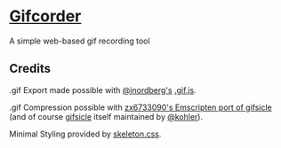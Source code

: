 # [Gifcorder](https://gifcorder.com/)
 A simple web-based gif recording tool

## Credits

.gif Export made possible with [@jnordberg's](https://johan-nordberg.com/) [.gif.js](https://github.com/jnordberg/gif.js).

.gif Compression possible with [zx6733090's Emscripten port of gifsicle](https://github.com/zx6733090/gifmin) (and of course [gifsicle](https://github.com/kohler/gifsicle) itself maintained by [@kohler](https://github.com/kohler)).

Minimal Styling provided by [skeleton.css](http://getskeleton.com/).